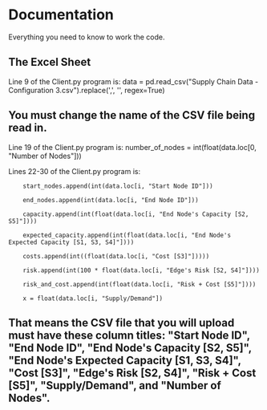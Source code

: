 # Documentation 

Everything you need to know to work the code. 

## The Excel Sheet 

Line 9 of the Client.py program is:
    data = pd.read_csv("Supply Chain Data - Configuration 3.csv").replace(',', '', regex=True)

You must change the name of the CSV file being read in.
----------

Line 19 of the Client.py program is:
        number_of_nodes = int(float(data.loc[0, "Number of Nodes"]))

Lines 22-30 of the Client.py program is:

        start_nodes.append(int(data.loc[i, "Start Node ID"]))

        end_nodes.append(int(data.loc[i, "End Node ID"]))
        
        capacity.append(int(float(data.loc[i, "End Node's Capacity [S2, S5]"])))
        
        expected_capacity.append(int(float(data.loc[i, "End Node's Expected Capacity [S1, S3, S4]"])))
        
        costs.append(int((float(data.loc[i, "Cost [S3]"]))))
        
        risk.append(int(100 * float(data.loc[i, "Edge's Risk [S2, S4]"])))
        
        risk_and_cost.append(int(float(data.loc[i, "Risk + Cost [S5]"])))

        x = float(data.loc[i, "Supply/Demand"])
        

That means the CSV file that you will upload must have these column titles: "Start Node ID", "End Node ID", "End Node's Capacity [S2, S5]", "End Node's Expected Capacity [S1, S3, S4]", "Cost [S3]", "Edge's Risk [S2, S4]", "Risk + Cost [S5]", "Supply/Demand", and "Number of Nodes".
----------



